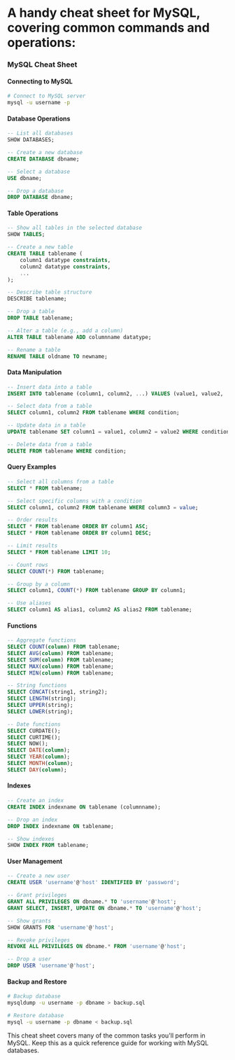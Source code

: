 # A handy cheat sheet for MySQL, covering common commands and operations:

### MySQL Cheat Sheet

#### Connecting to MySQL
```sh
# Connect to MySQL server
mysql -u username -p
```

#### Database Operations
```sql
-- List all databases
SHOW DATABASES;

-- Create a new database
CREATE DATABASE dbname;

-- Select a database
USE dbname;

-- Drop a database
DROP DATABASE dbname;
```

#### Table Operations
```sql
-- Show all tables in the selected database
SHOW TABLES;

-- Create a new table
CREATE TABLE tablename (
    column1 datatype constraints,
    column2 datatype constraints,
    ...
);

-- Describe table structure
DESCRIBE tablename;

-- Drop a table
DROP TABLE tablename;

-- Alter a table (e.g., add a column)
ALTER TABLE tablename ADD columnname datatype;

-- Rename a table
RENAME TABLE oldname TO newname;
```

#### Data Manipulation
```sql
-- Insert data into a table
INSERT INTO tablename (column1, column2, ...) VALUES (value1, value2, ...);

-- Select data from a table
SELECT column1, column2 FROM tablename WHERE condition;

-- Update data in a table
UPDATE tablename SET column1 = value1, column2 = value2 WHERE condition;

-- Delete data from a table
DELETE FROM tablename WHERE condition;
```

#### Query Examples
```sql
-- Select all columns from a table
SELECT * FROM tablename;

-- Select specific columns with a condition
SELECT column1, column2 FROM tablename WHERE column3 = value;

-- Order results
SELECT * FROM tablename ORDER BY column1 ASC;
SELECT * FROM tablename ORDER BY column1 DESC;

-- Limit results
SELECT * FROM tablename LIMIT 10;

-- Count rows
SELECT COUNT(*) FROM tablename;

-- Group by a column
SELECT column1, COUNT(*) FROM tablename GROUP BY column1;

-- Use aliases
SELECT column1 AS alias1, column2 AS alias2 FROM tablename;
```

#### Functions
```sql
-- Aggregate functions
SELECT COUNT(column) FROM tablename;
SELECT AVG(column) FROM tablename;
SELECT SUM(column) FROM tablename;
SELECT MAX(column) FROM tablename;
SELECT MIN(column) FROM tablename;

-- String functions
SELECT CONCAT(string1, string2);
SELECT LENGTH(string);
SELECT UPPER(string);
SELECT LOWER(string);

-- Date functions
SELECT CURDATE();
SELECT CURTIME();
SELECT NOW();
SELECT DATE(column);
SELECT YEAR(column);
SELECT MONTH(column);
SELECT DAY(column);
```

#### Indexes
```sql
-- Create an index
CREATE INDEX indexname ON tablename (columnname);

-- Drop an index
DROP INDEX indexname ON tablename;

-- Show indexes
SHOW INDEX FROM tablename;
```

#### User Management
```sql
-- Create a new user
CREATE USER 'username'@'host' IDENTIFIED BY 'password';

-- Grant privileges
GRANT ALL PRIVILEGES ON dbname.* TO 'username'@'host';
GRANT SELECT, INSERT, UPDATE ON dbname.* TO 'username'@'host';

-- Show grants
SHOW GRANTS FOR 'username'@'host';

-- Revoke privileges
REVOKE ALL PRIVILEGES ON dbname.* FROM 'username'@'host';

-- Drop a user
DROP USER 'username'@'host';
```

#### Backup and Restore
```sh
# Backup database
mysqldump -u username -p dbname > backup.sql

# Restore database
mysql -u username -p dbname < backup.sql
```

This cheat sheet covers many of the common tasks you'll perform in MySQL. Keep this as a quick reference guide for working with MySQL databases.
